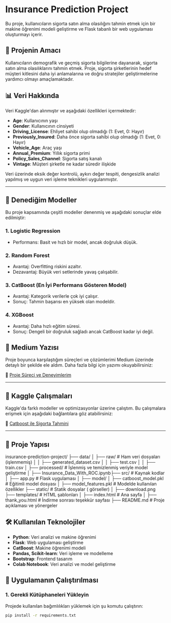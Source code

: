 # Insurance Prediction Project

Bu proje, kullanıcıların sigorta satın alma olasılığını tahmin etmek için bir makine öğrenimi modeli geliştirme ve Flask tabanlı bir web uygulaması oluşturmayı içerir.

## 🎯 Projenin Amacı
Kullanıcıların demografik ve geçmiş sigorta bilgilerine dayanarak, sigorta satın alma olasılıklarını tahmin etmek. Proje, sigorta şirketlerinin hedef müşteri kitlesini daha iyi anlamalarına ve doğru stratejiler geliştirmelerine yardımcı olmayı amaçlamaktadır.

## 📊 Veri Hakkında
Veri Kaggle'dan alınmıştır ve aşağıdaki özellikleri içermektedir:

- **Age**: Kullanıcının yaşı
- **Gender**: Kullanıcının cinsiyeti
- **Driving_License**: Ehliyet sahibi olup olmadığı (1: Evet, 0: Hayır)
- **Previously_Insured**: Daha önce sigorta sahibi olup olmadığı (1: Evet, 0: Hayır)
- **Vehicle_Age**: Araç yaşı
- **Annual_Premium**: Yıllık sigorta primi
- **Policy_Sales_Channel**: Sigorta satış kanalı
- **Vintage**: Müşteri şirketle ne kadar süredir ilişkide

Veri üzerinde eksik değer kontrolü, aykırı değer tespiti, dengesizlik analizi yapılmış ve uygun veri işleme teknikleri uygulanmıştır.

---

## 🚀 Denediğim Modeller
Bu proje kapsamında çeşitli modeller denenmiş ve aşağıdaki sonuçlar elde edilmiştir:

### 1. **Logistic Regression**
- Performans: Basit ve hızlı bir model, ancak doğruluk düşük.

### 2. **Random Forest**
- Avantaj: Overfitting riskini azaltır.
- Dezavantaj: Büyük veri setlerinde yavaş çalışabilir.

### 3. **CatBoost (En İyi Performans Gösteren Model)**
- Avantaj: Kategorik verilerle çok iyi çalışır.
- Sonuç: Tahmin başarısı en yüksek olan modeldir.

### 4. **XGBoost**
- Avantaj: Daha hızlı eğitim süresi.
- Sonuç: Dengeli bir doğruluk sağladı ancak CatBoost kadar iyi değil.


## 📜 Medium Yazısı
Proje boyunca karşılaştığım süreçleri ve çözümlerimi Medium üzerinde detaylı bir şekilde ele aldım. Daha fazla bilgi için yazımı okuyabilirsiniz:

🔗 [Proje Süreci ve Deneyimlerim](https://medium.com/@meltemdanismaz/dengesiz-veri-setleriyle-%C3%A7al%C4%B1%C5%9Fmak-health-insurance-cross-sell-prediction-catboost-4c45a6bb0c61)

---

## 📂 Kaggle Çalışmaları
Kaggle'da farklı modeller ve optimizasyonlar üzerine çalıştım. Bu çalışmalara erişmek için aşağıdaki bağlantılara göz atabilirsiniz:

🔗 [Catboost ile Sigorta Tahmini](https://www.kaggle.com/code/meltemdanmaz/insurance-cross-sell-prediction-catboost)

---

## 📂 Proje Yapısı
insurance-prediction-project/ ├── data/ │ ├── raw/ # Ham veri dosyaları (işlenmemiş) │ │ ├── generated_dataset.csv │ │ ├── test.csv │ │ ├── train.csv │ ├── processed/ # İşlenmiş ve temizlenmiş veriyle model geliştirme │ ├── Insurance_Data_With_ROC.ipynb├── src/ # Kaynak kodlar │ ├── app.py # Flask uygulaması │ ├── model/ │ ├── catboost_model.pkl # Eğitimli model dosyası │ ├── model_features.pkl # Modelde kullanılan özellikler ├── static/ # Statik dosyalar ( görseller) │ ├── download.png ├── templates/ # HTML şablonları │ ├── index.html # Ana sayfa │ ├── thank_you.html # İndirme sonrası teşekkür sayfası ├── README.md # Proje açıklaması ve yönergeler


## 🛠️ Kullanılan Teknolojiler
- **Python**: Veri analizi ve makine öğrenimi
- **Flask**: Web uygulaması geliştirme
- **CatBoost**: Makine öğrenimi modeli
- **Pandas, Scikit-learn**: Veri işleme ve modelleme
- **Bootstrap**: Frontend tasarım
- **Colab Notebook**: Veri analizi ve model geliştirme



## 🚀 Uygulamanın Çalıştırılması

### 1. Gerekli Kütüphaneleri Yükleyin
Projede kullanılan bağımlılıkları yüklemek için şu komutu çalıştırın:
```bash
pip install -r requirements.txt

